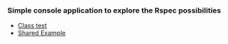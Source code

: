 ### Simple console application to explore the Rspec possibilities

- [Class test](https://github.com/miseinen/learning-rspec-with-linkedin/blob/main/car_project/spec/car_spec.rb)
- [Shared Example](https://github.com/miseinen/learning-rspec-with-linkedin/blob/main/car_project/spec/shared_examples/a_standard_vehicle.rb)
